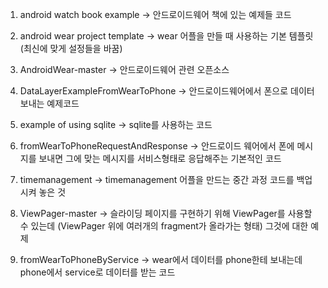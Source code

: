 1) android watch book example
-> 안드로이드웨어 책에 있는 예제들 코드

2) android wear project template
-> wear 어플을 만들 때 사용하는 기본 템플릿(최신에 맞게 설정들을 바꿈)

3) AndroidWear-master
-> 안드로이드웨어 관련 오픈소스

4) DataLayerExampleFromWearToPhone
-> 안드로이드웨어에서 폰으로 데이터 보내는 예제코드

5) example of using sqlite
-> sqlite를 사용하는 코드

6) fromWearToPhoneRequestAndResponse
-> 안드로이드 웨어에서 폰에 메시지를 보내면 그에 맞는 메시지를 서비스형태로 응답해주는 기본적인 코드

7) timemanagement
-> timemanagement 어플을 만드는 중간 과정 코드를 백업시켜 놓은 것

8) ViewPager-master
-> 슬라이딩 페이지를 구현하기 위해 ViewPager를 사용할 수 있는데 (ViewPager 위에 여러개의 fragment가 올라가는 형태) 그것에 대한 예제

9) fromWearToPhoneByService
-> wear에서 데이터를 phone한테 보내는데 phone에서 service로 데이터를 받는 코드
